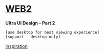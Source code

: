 # [WEB2](https://samvabyat1.github.io/web2/#/)
**Ultra UI Design - Part 2**
```
[use desktop for best viewing experience]
[support - desktop only]
```
<!-- Dribble Link  -->
[Inspiration](https://dribbble.com/shots/21399882-Arcenergy-Web-Site-Design-Landing-Page-Home-Page-UI)
